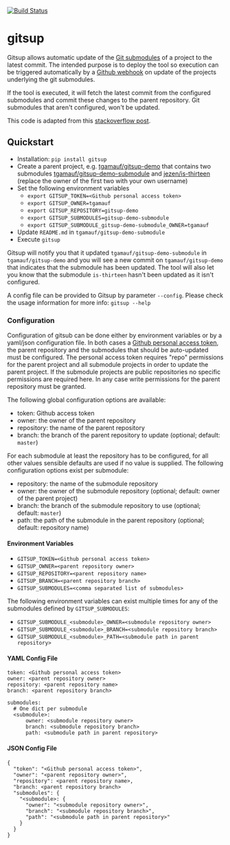 [![Build Status](https://travis-ci.org/tgamauf/gitsup.svg?branch=master)](https://travis-ci.org/tgamauf/gitsup)

# gitsup
Gitsup allows automatic update of the [Git submodules](https://git-scm.com/book/en/v2/Git-Tools-Submodules) of a project to the latest commit. The intended purpose is to
deploy the tool so execution can be triggered automatically by a [Github webhook](https://developer.github.com/webhooks/) 
on update of the projects underlying the git submodules.

If the tool is executed, it will fetch the latest commit from the configured submodules and commit these changes to the 
parent repository. Git submodules that aren't configured, won't be updated.

This code is adapted from this [stackoverflow post](https://stackoverflow.com/a/51751697/3927228).

## Quickstart
- Installation: `pip install gitsup`
- Create a parent project, e.g. [tgamauf/gitsup-demo](https://github.com/tgamauf/gitsup-demo) that contains two 
submodules [tgamauf/gitsup-demo-submodule](https://github.com/tgamauf/gitsup-demo-submodule) and [jezen/is-thirteen](
https://github.com/jezen/is-thirteen) (replace the owner of the first two with your own username)
- Set the following environment variables
    - `export GITSUP_TOKEN=<Github personal access token>`
    - `export GITSUP_OWNER=tgamauf`
    - `export GITSUP_REPOSITORY=gitsup-demo`
    - `export GITSUP_SUBMODULES=gitsup-demo-submodule`
    - `export GITSUP_SUBMODULE_gitsup-demo-submodule_OWNER=tgamauf`
- Update `README.md` in `tgamauf/gitsup-demo-submodule`
- Execute `gitsup`

Gitsup will notify you that it updated `tgamauf/gitsup-demo-submodule` in `tgamauf/gitsup-demo` and you will see a new 
commit on `tgamauf/gitsup-demo` that indicates that the submodule has been updated. The tool will also let you know 
that the submodule `is-thirteen` hasn't been updated as it isn't configured.

A config file can be provided to Gitsup by parameter `--config`. Please check the usage information for more info: `gitsup --help`

### Configuration
Configuration of gitsub can be done either by environment variables or by a yaml/json configuration file. In both cases 
a [Github personal access token](https://help.github.com/en/github/authenticating-to-github/creating-a-personal-access-token-for-the-command-line#creating-a-token), 
the parent repository and the submodules that should be auto-updated must be configured. The personal access token 
requires "repo" permissions for the parent project and all submodule projects in order to update the parent project. If 
the submodule projects are public repositories no specific permissions are required here. In any case write permissions 
for the parent repository must be granted.

The following global configuration options are available:
- token: Github access token
- owner: the owner of the parent repository
- repository: the name of the parent repository
- branch: the branch of the parent repository to update (optional; default: `master`)

For each submodule at least the repository has to be configured, for all other values sensible defaults are used if no 
value is supplied. The following configuration options exist per submodule:
- repository: the name of the submodule repository
- owner: the owner of the submodule repository (optional; default: owner of the parent project)
- branch: the branch of the submodule repository to use (optional; default: `master`)
- path: the path of the submodule in the parent repository (optional; default: repository name)

#### Environment Variables
- `GITSUP_TOKEN=<Github personal access token>`
- `GITSUP_OWNER=<parent repository owner>`
- `GITSUP_REPOSITORY=<parent repository name>`
- `GITSUP_BRANCH=<parent repository branch>`
- `GITSUP_SUBMODULES=<comma separated list of submodules>`

The following environment variables can exist multiple times for any of the submodules defined by `GITSUP_SUBMODULES`:
- `GITSUP_SUBMODULE_<submodule>_OWNER=<submodule repository owner>`
- `GITSUP_SUBMODULE_<submodule>_BRANCH=<submodule repository branch>`
- `GITSUP_SUBMODULE_<submodule>_PATH=<submodule path in parent repository>`

#### YAML Config File
```
token: <Github personal access token>
owner: <parent repository owner>
repository: <parent repository name>
branch: <parent repository branch>

submodules:
  # One dict per submodule
  <submodule>:
      owner: <submodule repository owner>
      branch: <submodule repository branch>
      path: <submodule path in parent repository>
```

#### JSON Config File
```
{
  "token": "<Github personal access token>",
  "owner": "<parent repository owner>",
  "repository": <parent repository name>,
  "branch: <parent repository branch>
  "submodules": {
    "<submodule>: {
      "owner": "<submodule repository owner>",
      "branch": "<submodule repository branch>",
      "path": "<submodule path in parent repository>"
    }
  }
}
```